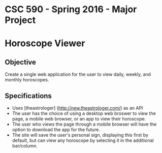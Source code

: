 # CSC 590 - Spring 2016 - Major Project
# Horoscope Viewer

## Objective
Create a single web application for the user to view daily, weekly, and monthly horoscopes. 

## Specifications
 * Uses [theastrologer]  (http://new.theastrologer.com/) as an API
 * The user has the choice of using a desktop web broswer to view the page, a mobile web browser, or an app to view their horoscope.
 * The user who views the page through a mobile browser will have the option to download the app for the future.
 * The site will save the user's personal sign, displaying this first by default, but can view any horoscope by selecting it in the additional bar/column.

